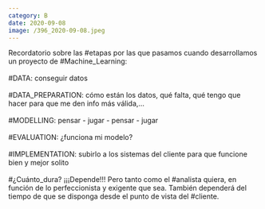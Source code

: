 ```yaml
--- 
category: B 
date: 2020-09-08 
image: /396_2020-09-08.jpeg 
--- 
```


Recordatorio sobre las #etapas por las que pasamos cuando desarrollamos un proyecto de #Machine_Learning:<br><br>#DATA: conseguir datos<br><br>#DATA_PREPARATION: cómo están los datos, qué falta, qué tengo que hacer para que me den info más válida,...<br><br>#MODELLING: pensar - jugar - pensar - jugar<br><br>#EVALUATION: ¿funciona mi modelo?<br><br>#IMPLEMENTATION: subirlo a los sistemas del cliente para que funcione bien y mejor solito<br><br>#¿Cuánto_dura? ¡¡¡Depende!!! Pero tanto como el #analista quiera, en función de lo perfeccionista y exigente que sea. También dependerá del tiempo de que se disponga desde el punto de vista del #cliente.